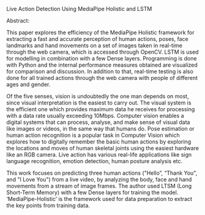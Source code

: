 Live Action Detection Using MediaPipe Holistic and LSTM

Abstract:

This paper explores the efficiency of the MediaPipe Holistic framework for extracting a fast and accurate perception of human actions, poses, face landmarks and hand movements on a set of images taken in real-time through the web camera, which is accessed through OpenCV. LSTM is used for modelling in combination with a few Dense layers. Programming is done with Python and the internal performance measures obtained are visualized for comparison and discussion. In addition to that, real-time testing is also done for all trained actions through the web camera with people of different ages and gender.

Of the five senses, vision is undoubtedly the one man depends on most, since visual interpretation is the easiest to carry out. The visual system is the efficient one which provides maximum data he receives for processing with a data rate usually exceeding 10Mbps. Computer vision enables a digital systems that can process, analyse, and make sense of visual data like images or videos, in the same way that humans do. Pose estimation or human action recognition is a popular task in Computer Vision which explores how to digitally remember the basic human actions by exploring the locations and moves of human skeletal joints using the easiest hardware like an RGB camera. Live action  has various real-life applications like sign language recognition, emotion detection, human posture analysis etc.

This work focuses on predicting three human actions ("Hello”, “Thank You", and "I Love You") from a live video, by analyzing the body, face and hand movements from a stream of image frames. The author used LTSM (Long Short-Term Memory) with a few Dense layers for training the model. ‘MediaPipe-Holistic’ is the framework used for data preparation to extract the key points from training data.


